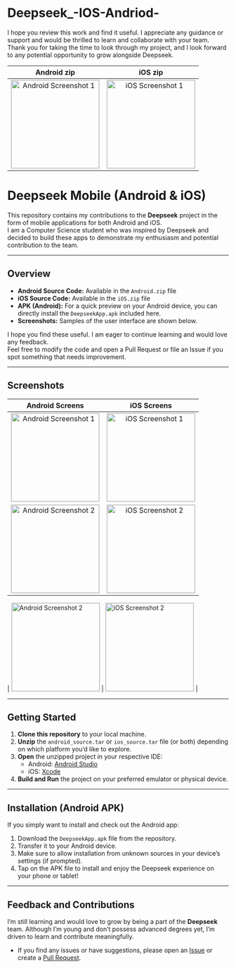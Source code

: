 # Deepseek_-IOS-Andriod-

I hope you review this work and find it useful. I appreciate any guidance or support and would be thrilled to learn and collaborate with your team. Thank you for taking the time to look through my project, and I look forward to any potential opportunity to grow alongside Deepseek.


| **Android zip** | **iOS zip** |
| :-----------------: | :-------------: |
| <img src="https://github.com/user-attachments/assets/0eecdacd-8cb7-4f12-9449-01d2246cd619" alt="Android Screenshot 1" width="200" style="border:1px solid #ccc;"/> | <img src="https://github.com/user-attachments/assets/acec1644-50d5-437b-baac-2b7de08ae64d" alt="iOS Screenshot 1" width="200" style="border:1px solid #ccc;"/> |



# Deepseek Mobile (Android & iOS)

This repository contains my contributions to the **Deepseek** project in the form of mobile applications for both Android and iOS.  
I am a Computer Science student who was inspired by Deepseek and decided to build these apps to demonstrate my enthusiasm and potential contribution to the team.

---

## Overview

- **Android Source Code:** Available in the `Android.zip` file  
- **iOS Source Code:** Available in the `iOS.zip` file  
- **APK (Android):** For a quick preview on your Android device, you can directly install the `DeepseekApp.apk` included here.  
- **Screenshots:** Samples of the user interface are shown below.

I hope you find these useful. I am eager to continue learning and would love any feedback.  
Feel free to modify the code and open a Pull Request or file an Issue if you spot something that needs improvement.

---

## Screenshots

| **Android Screens** | **iOS Screens** |
| :-----------------: | :-------------: |
| <img src="https://github.com/user-attachments/assets/b51e839f-c9d6-459f-9552-70184cff589e" alt="Android Screenshot 1" width="200" style="border:1px solid #ccc;"/> | <img src="https://github.com/user-attachments/assets/44c4f7ad-bfda-4b39-90a8-351f6b465abc" alt="iOS Screenshot 1" width="200" style="border:1px solid #ccc;"/> |
| <img src="https://github.com/user-attachments/assets/e92b75c8-f3e2-4037-ae5a-9402c78585a1" alt="Android Screenshot 2" width="200" style="border:1px solid #ccc;"/> | <img src="https://github.com/user-attachments/assets/4da80794-e6b5-4f91-b0f8-78c1e6666379" alt="iOS Screenshot 2" width="200" style="border:1px solid #ccc;"/> |

| <img src="https://github.com/user-attachments/assets/0c3ef4a3-96f4-45a5-94a3-8aea2b3c7b69" alt="Android Screenshot 2" width="200" style="border:1px solid #ccc;"/> | <img src="https://github.com/user-attachments/assets/1fe97c54-2c2a-4fb1-a48d-f3aa5c10ef5a" alt="iOS Screenshot 2" width="200" style="border:1px solid #ccc;"/> |



---

## Getting Started

1. **Clone this repository** to your local machine.
2. **Unzip** the `android_source.tar` or `ios_source.tar` file (or both) depending on which platform you’d like to explore.
3. **Open** the unzipped project in your respective IDE:
   - Android: [Android Studio](https://developer.android.com/studio)
   - iOS: [Xcode](https://developer.apple.com/xcode/)
4. **Build and Run** the project on your preferred emulator or physical device.

---

## Installation (Android APK)

If you simply want to install and check out the Android app:

1. Download the `DeepseekApp.apk` file from the repository.
2. Transfer it to your Android device.
3. Make sure to allow installation from unknown sources in your device’s settings (if prompted).
4. Tap on the APK file to install and enjoy the Deepseek experience on your phone or tablet!

---

## Feedback and Contributions

I’m still learning and would love to grow by being a part of the **Deepseek** team. Although I’m young and don’t possess advanced degrees yet, I’m driven to learn and contribute meaningfully.

- If you find any issues or have suggestions, please open an [Issue](../../issues) or create a [Pull Request](../../pulls).  



